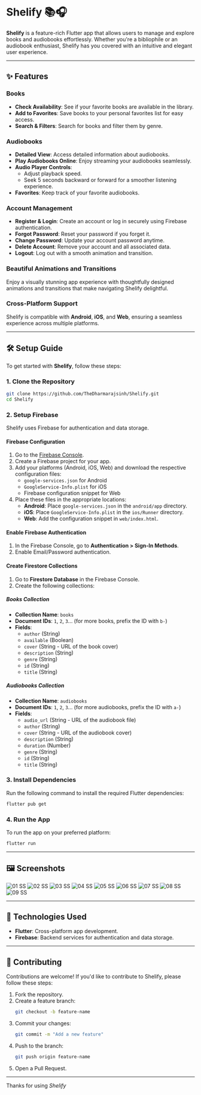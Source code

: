 
# Shelify 📚🎧  

**Shelify** is a feature-rich Flutter app that allows users to manage and explore books and audiobooks effortlessly. Whether you're a bibliophile or an audiobook enthusiast, Shelify has you covered with an intuitive and elegant user experience.  

---

## ✨ Features  

### **Books**  
- **Check Availability**: See if your favorite books are available in the library.  
- **Add to Favorites**: Save books to your personal favorites list for easy access.  
- **Search & Filters**: Search for books and filter them by genre.  

### **Audiobooks**  
- **Detailed View**: Access detailed information about audiobooks.  
- **Play Audiobooks Online**: Enjoy streaming your audiobooks seamlessly.  
- **Audio Player Controls**:  
  - Adjust playback speed.  
  - Seek 5 seconds backward or forward for a smoother listening experience.  
- **Favorites**: Keep track of your favorite audiobooks.  

### **Account Management**  
- **Register & Login**: Create an account or log in securely using Firebase authentication.  
- **Forgot Password**: Reset your password if you forget it.  
- **Change Password**: Update your account password anytime.  
- **Delete Account**: Remove your account and all associated data.  
- **Logout**: Log out with a smooth animation and transition.  

### **Beautiful Animations and Transitions**  
Enjoy a visually stunning app experience with thoughtfully designed animations and transitions that make navigating Shelify delightful.  

### **Cross-Platform Support**  
Shelify is compatible with **Android**, **iOS**, and **Web**, ensuring a seamless experience across multiple platforms.  

---

## 🛠️ Setup Guide  

To get started with **Shelify**, follow these steps:  

### **1. Clone the Repository**  
```bash  
git clone https://github.com/TheDharmarajsinh/Shelify.git  
cd Shelify  
```  

### **2. Setup Firebase**  
Shelify uses Firebase for authentication and data storage.  

#### **Firebase Configuration**  
1. Go to the [Firebase Console](https://console.firebase.google.com/).  
2. Create a Firebase project for your app.  
3. Add your platforms (Android, iOS, Web) and download the respective configuration files:  
   - `google-services.json` for Android  
   - `GoogleService-Info.plist` for iOS  
   - Firebase configuration snippet for Web  
4. Place these files in the appropriate locations:  
   - **Android**: Place `google-services.json` in the `android/app` directory.  
   - **iOS**: Place `GoogleService-Info.plist` in the `ios/Runner` directory.  
   - **Web**: Add the configuration snippet in `web/index.html`.  

#### **Enable Firebase Authentication**  
1. In the Firebase Console, go to **Authentication > Sign-In Methods**.  
2. Enable Email/Password authentication.  

#### **Create Firestore Collections**  
1. Go to **Firestore Database** in the Firebase Console.  
2. Create the following collections:  

##### **Books Collection**  
- **Collection Name**: `books`  
- **Document IDs**: `1`, `2`, `3`... (for more books, prefix the ID with `b-`)  
- **Fields**:  
  - `author` (String)  
  - `available` (Boolean)  
  - `cover` (String - URL of the book cover)  
  - `description` (String)  
  - `genre` (String)  
  - `id` (String)  
  - `title` (String)  

##### **Audiobooks Collection**  
- **Collection Name**: `audiobooks`  
- **Document IDs**: `1`, `2`, `3`... (for more audiobooks, prefix the ID with `a-`)  
- **Fields**:  
  - `audio_url` (String - URL of the audiobook file)  
  - `author` (String)  
  - `cover` (String - URL of the audiobook cover)  
  - `description` (String)  
  - `duration` (Number)  
  - `genre` (String)  
  - `id` (String)  
  - `title` (String)  

### **3. Install Dependencies**  
Run the following command to install the required Flutter dependencies:  
```bash  
flutter pub get  
```  

### **4. Run the App**  
To run the app on your preferred platform:  
```bash  
flutter run  
```  

---

## 🖼️ Screenshots  
![01 SS](https://github.com/user-attachments/assets/f1e5d7db-c5a7-46e5-a57f-a1538fb9c321)
![02 SS](https://github.com/user-attachments/assets/40533269-14e3-4c66-9535-35f6e8afc7a4)
![03 SS](https://github.com/user-attachments/assets/c0c8439d-d898-47d3-9b7d-e7f1d4a380e9)
![04 SS](https://github.com/user-attachments/assets/e1490c1f-64c8-4688-b2e0-1e9d681081c1)
![05 SS](https://github.com/user-attachments/assets/78bfcfba-722b-41ac-910d-4d172ec71517)
![06 SS](https://github.com/user-attachments/assets/386df959-d33a-49b5-a7f8-4d3a08019ed2)
![07 SS](https://github.com/user-attachments/assets/9bda889a-aa64-45f5-910e-fce731021915)
![08 SS](https://github.com/user-attachments/assets/9bcb52b6-6963-41b1-a1a9-7c69d0033506)
![09 SS](https://github.com/user-attachments/assets/ea025107-f2f4-4f58-82b0-5c90777644dd)

---

## 🚀 Technologies Used  
- **Flutter**: Cross-platform app development.  
- **Firebase**: Backend services for authentication and data storage.  

---

## 🤝 Contributing  
Contributions are welcome! If you'd like to contribute to Shelify, please follow these steps:  
1. Fork the repository.  
2. Create a feature branch:  
   ```bash  
   git checkout -b feature-name  
   ```  
3. Commit your changes:  
   ```bash  
   git commit -m "Add a new feature"  
   ```  
4. Push to the branch:  
   ```bash  
   git push origin feature-name  
   ```  
5. Open a Pull Request.   

---  

Thanks for using *Shelify*
